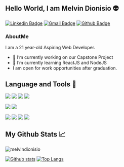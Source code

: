 ## Hello World, I am Melvin Dionisio 👽
[![Linkedin Badge](https://img.shields.io/badge/-MelvinDionisio-0072b1?style=flat&logo=Linkedin&logoColor=white&link=https://www.linkedin.com/in/melvin-dionisio-302b0b209/)](https://www.linkedin.com/in/melvin-dionisio-302b0b209/) 
[![Gmail Badge](https://img.shields.io/badge/-melvinnudo.dionisio021@gmail.com-c14438?style=flat&logo=Gmail&logoColor=white&link=mailto:melvinnudo.dionisio021@gmail.com)](mailto:melvinnudo.dionisio021@gmail.com) 
[![Github Badge](https://img.shields.io/badge/-melvindionisio-grey?style=flat&logo=github&logoColor=white&link=https://github.com/melvindionisio/)](https://www.github.com/melvindionisio/) 



### AboutMe
<p>
I am a 21 year-old Aspiring Web Developer.
</p>

- 🔭 I’m currently working on our Capstone Project
- 🌱 I’m currently learning ReactJS and NodeJS
- I am open for work opportunities after graduation.



## Language and Tools 🚧

<p>
    <img src = "https://img.shields.io/badge/html-%23239120.svg?&style=for-the-badge&logo=html5&logoColor=white"> 
    <img src = "https://img.shields.io/badge/css-%23239120.svg?&style=for-the-badge&logo=css3&logoColor=white">
    <img src="https://img.shields.io/badge/javascript-%23F7DF1E.svg?&style=for-the-badge&logo=javascript&logoColor=black"> 
    <img src="https://img.shields.io/badge/react%20-%2320232a.svg?&style=for-the-badge&logo=react&logoColor=%2361DAFB">
<p>
<p>
    <img src="https://img.shields.io/badge/node.js%20-%2343853D.svg?&style=for-the-badge&logo=node.js&logoColor=white">
    <img src="https://img.shields.io/badge/express.js%20-%23404d59.svg?&style=for-the-badge">
<p>
<p>
    <img src="https://img.shields.io/badge/NPM%20-CB3837?logo=npm&logoColor=white&style=for-the-badge" />
    <img src="https://img.shields.io/badge/Yarn%20-2C8EBB?logo=yarn&logoColor=white&style=for-the-badge" />
    <img src="https://img.shields.io/badge/Git%20-F05032?logo=git&logoColor=white&style=for-the-badge" />
    <img src="https://img.shields.io/badge/github-%23100000.svg?&style=for-the-badge&logo=github&logoColor=white">
<p>

## My Github Stats &#x1f4c8;
<p align=left> <img src=https://komarev.com/ghpvc/?username=melvindionisio alt=melvindionisio /> </p>

[![Github stats](https://github-readme-stats.vercel.app/api?username=melvindionisio&show_icons=true&include_all_commits=true&theme=gruvbox)](https://github.com/rajk3770/github-readme-stats)
[![Top Langs](https://github-readme-stats.vercel.app/api/top-langs/?username=melvindionisio&layout=compact&theme=gruvbox)](https://github.com/rajk3770/github-readme-stats)


</br>
<!--
### Contact me

melvinnudo.dionisio021@gmail.com
<img align="left" alt="medium" src="https://img.shields.io/badge/Gmail-D14836?style=for-the-badge&logo=gmail&logoColor=white" />
-->



<!--
**melvindionisio/melvindionisio** is a ✨ _special_ ✨ repository because its `README.md` (this file) appears on your GitHub profile.

Here are some ideas to get you started:

- 🔭 I’m currently working on ...
- 🌱 I’m currently learning ...
- 👯 I’m looking to collaborate on ...
- 🤔 I’m looking for help with ...
- 💬 Ask me about ...
- 📫 How to reach me: ...
- 😄 Pronouns: ...
- ⚡ Fun fact: ...
-->
